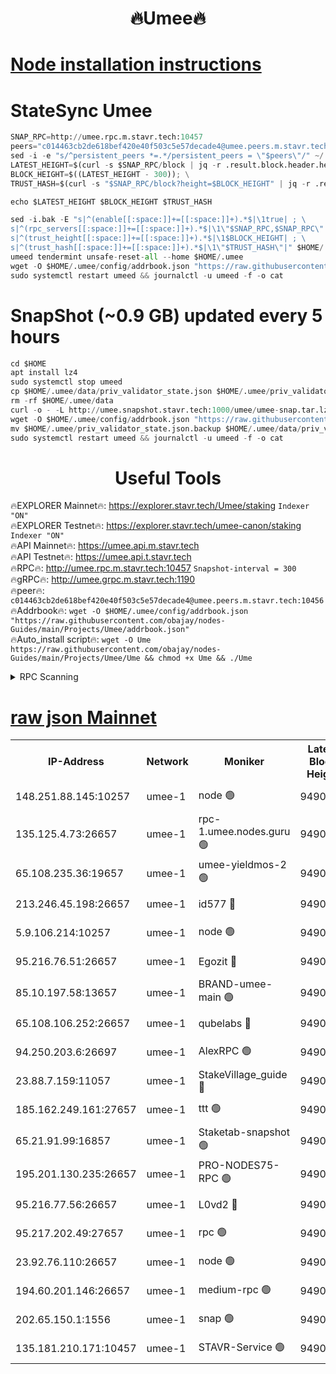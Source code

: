 <h1 align="center"> 🔥Umee🔥</h1>


[Node installation instructions](https://github.com/obajay/nodes-Guides/tree/main/Projects/Umee)
=
# StateSync Umee
```python
SNAP_RPC=http://umee.rpc.m.stavr.tech:10457
peers="c014463cb2de618bef420e40f503c5e57decade4@umee.peers.m.stavr.tech:10456"
sed -i -e "s/^persistent_peers *=.*/persistent_peers = \"$peers\"/" ~/.umee/config/config.toml
LATEST_HEIGHT=$(curl -s $SNAP_RPC/block | jq -r .result.block.header.height); \
BLOCK_HEIGHT=$((LATEST_HEIGHT - 300)); \
TRUST_HASH=$(curl -s "$SNAP_RPC/block?height=$BLOCK_HEIGHT" | jq -r .result.block_id.hash)

echo $LATEST_HEIGHT $BLOCK_HEIGHT $TRUST_HASH

sed -i.bak -E "s|^(enable[[:space:]]+=[[:space:]]+).*$|\1true| ; \
s|^(rpc_servers[[:space:]]+=[[:space:]]+).*$|\1\"$SNAP_RPC,$SNAP_RPC\"| ; \
s|^(trust_height[[:space:]]+=[[:space:]]+).*$|\1$BLOCK_HEIGHT| ; \
s|^(trust_hash[[:space:]]+=[[:space:]]+).*$|\1\"$TRUST_HASH\"|" $HOME/.umee/config/config.toml
umeed tendermint unsafe-reset-all --home $HOME/.umee
wget -O $HOME/.umee/config/addrbook.json "https://raw.githubusercontent.com/obajay/nodes-Guides/main/Projects/Umee/addrbook.json"
sudo systemctl restart umeed && journalctl -u umeed -f -o cat
```
# SnapShot (~0.9 GB) updated every 5 hours
```python
cd $HOME
apt install lz4
sudo systemctl stop umeed
cp $HOME/.umee/data/priv_validator_state.json $HOME/.umee/priv_validator_state.json.backup
rm -rf $HOME/.umee/data
curl -o - -L http://umee.snapshot.stavr.tech:1000/umee/umee-snap.tar.lz4 | lz4 -c -d - | tar -x -C $HOME/.umee --strip-components 2
wget -O $HOME/.umee/config/addrbook.json "https://raw.githubusercontent.com/obajay/nodes-Guides/main/Projects/Umee/addrbook.json"
mv $HOME/.umee/priv_validator_state.json.backup $HOME/.umee/data/priv_validator_state.json
sudo systemctl restart umeed && journalctl -u umeed -f -o cat
```
 <h1 align="center"> Useful Tools</h1>

🔥EXPLORER Mainnet🔥:      https://explorer.stavr.tech/Umee/staking             `Indexer "ON"` \
🔥EXPLORER Testnet🔥:        https://explorer.stavr.tech/umee-canon/staking      `Indexer "ON"` \
🔥API Mainnet🔥:                   https://umee.api.m.stavr.tech \
🔥API Testnet🔥:                     https://umee.api.t.stavr.tech \
🔥RPC🔥:                                   http://umee.rpc.m.stavr.tech:10457                     `Snapshot-interval = 300` \
🔥gRPC🔥:                              http://umee.grpc.m.stavr.tech:1190 \
🔥peer🔥:                     `c014463cb2de618bef420e40f503c5e57decade4@umee.peers.m.stavr.tech:10456` \
🔥Addrbook🔥:    ```wget -O $HOME/.umee/config/addrbook.json "https://raw.githubusercontent.com/obajay/nodes-Guides/main/Projects/Umee/addrbook.json"``` \
🔥Auto_install script🔥: ```wget -O Ume https://raw.githubusercontent.com/obajay/nodes-Guides/main/Projects/Umee/Ume && chmod +x Ume && ./Ume```

<details>
<summary>RPC Scanning</summary>

<h2 align="center"> We scan nodes in real time every 4 hours. And we provide the final result of RPC endpoints.
We cannot influence the operation of these nodes in any way. </h2>


```python
If Voting Power is higher than 0 --> then the Node is a validator of the network and may be subject to attack and be a potential threat to the chain.
```
```python
We marked such validators with a red symbol
```

</details>

[raw json Mainnet](https://rpc-check.umeem.stavr.tech/umeem/rpc-umeem-result.json)
=



<table><tr><th>IP-Address</th><th>Network</th><th>Moniker</th><th>Latest Block Height</th><th>Earliest Block Height</th><th>Catching Up</th><th>Voting Power</th><th>Scan Time</th></tr><tr><td>148.251.88.145:10257</td><td>umee-1</td><td>node 🟢</td><td>9490680</td><td>5050395</td><td>False</td><td>0</td><td>2023-12-01T20:15:48.546728013UTC</td></tr><tr><td>135.125.4.73:26657</td><td>umee-1</td><td>rpc-1.umee.nodes.guru 🟢</td><td>9490697</td><td>5167386</td><td>False</td><td>0</td><td>2023-12-01T20:17:23.823593181UTC</td></tr><tr><td>65.108.235.36:19657</td><td>umee-1</td><td>umee-yieldmos-2 🟢</td><td>9490675</td><td>6986686</td><td>False</td><td>0</td><td>2023-12-01T20:15:15.432207706UTC</td></tr><tr><td>213.246.45.198:26657</td><td>umee-1</td><td>id577 🔴</td><td>9490682</td><td>7100001</td><td>False</td><td>35121263</td><td>2023-12-01T20:15:55.062527454UTC</td></tr><tr><td>5.9.106.214:10257</td><td>umee-1</td><td>node 🟢</td><td>9490692</td><td>7942001</td><td>False</td><td>0</td><td>2023-12-01T20:16:54.468932844UTC</td></tr><tr><td>95.216.76.51:26657</td><td>umee-1</td><td>Egozit 🔴</td><td>9490697</td><td>8262001</td><td>False</td><td>38023574</td><td>2023-12-01T20:17:23.494845942UTC</td></tr><tr><td>85.10.197.58:13657</td><td>umee-1</td><td>BRAND-umee-main 🟢</td><td>9490684</td><td>8427832</td><td>False</td><td>0</td><td>2023-12-01T20:16:10.364476870UTC</td></tr><tr><td>65.108.106.252:26657</td><td>umee-1</td><td>qubelabs 🔴</td><td>9490684</td><td>8825432</td><td>False</td><td>37130889</td><td>2023-12-01T20:16:10.819699478UTC</td></tr><tr><td>94.250.203.6:26697</td><td>umee-1</td><td>AlexRPC 🟢</td><td>9490684</td><td>8910001</td><td>False</td><td>0</td><td>2023-12-01T20:16:08.021746705UTC</td></tr><tr><td>23.88.7.159:11057</td><td>umee-1</td><td>StakeVillage_guide 🔴</td><td>9490690</td><td>9137726</td><td>False</td><td>1170963</td><td>2023-12-01T20:16:44.739603749UTC</td></tr><tr><td>185.162.249.161:27657</td><td>umee-1</td><td>ttt 🟢</td><td>9490689</td><td>9321953</td><td>False</td><td>0</td><td>2023-12-01T20:16:38.303577777UTC</td></tr><tr><td>65.21.91.99:16857</td><td>umee-1</td><td>Staketab-snapshot 🟢</td><td>9490687</td><td>9358001</td><td>False</td><td>0</td><td>2023-12-01T20:16:27.527990876UTC</td></tr><tr><td>195.201.130.235:26657</td><td>umee-1</td><td>PRO-NODES75-RPC 🟢</td><td>9490691</td><td>9390691</td><td>False</td><td>0</td><td>2023-12-01T20:16:49.173591369UTC</td></tr><tr><td>95.216.77.56:26657</td><td>umee-1</td><td>L0vd2 🔴</td><td>9490700</td><td>9390700</td><td>False</td><td>37805722</td><td>2023-12-01T20:17:41.259981876UTC</td></tr><tr><td>95.217.202.49:27657</td><td>umee-1</td><td>rpc 🟢</td><td>9490689</td><td>9440090</td><td>False</td><td>0</td><td>2023-12-01T20:16:38.069693963UTC</td></tr><tr><td>23.92.76.110:26657</td><td>umee-1</td><td>node 🟢</td><td>9490703</td><td>9468001</td><td>False</td><td>0</td><td>2023-12-01T20:18:02.726613167UTC</td></tr><tr><td>194.60.201.146:26657</td><td>umee-1</td><td>medium-rpc 🟢</td><td>9490683</td><td>9484365</td><td>False</td><td>0</td><td>2023-12-01T20:16:01.552076179UTC</td></tr><tr><td>202.65.150.1:1556</td><td>umee-1</td><td>snap 🟢</td><td>9490691</td><td>9485594</td><td>False</td><td>0</td><td>2023-12-01T20:16:50.073609755UTC</td></tr><tr><td>135.181.210.171:10457</td><td>umee-1</td><td>STAVR-Service 🟢</td><td>9490698</td><td>9490001</td><td>False</td><td>0</td><td>2023-12-01T20:17:30.480955080UTC</td></tr></table>